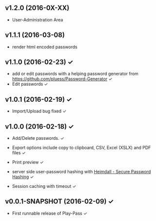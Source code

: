 v1.2.0 (2016-0X-XX)
-------------------
* User-Administration Area

v1.1.1 (2016-03-08)
-------------------
* render html encoded passwords 

v1.1.0 (2016-02-23) ✓
-------------------
* add or edit passwords with a helping password generator from https://github.com/pluess/Password-Generator ✓
* Edit passwords ✓

v1.0.1 (2016-02-19) ✓
-------------------
* Import/Upload bug fixed ✓

v1.0.0 (2016-02-18) ✓
-------------------
* Add/Delete passwords. ✓
 
* Export options include copy to clipboard, CSV, Excel (XSLX) and PDF files ✓

* Print preview ✓

* server side user-password hashing with [Heimdall - Secure Password Hashing](https://github.com/qaware/heimdall) ✓

* Session caching with timeout ✓

v0.0.1-SNAPSHOT (2016-02-09) ✓
------------------------
* First runnable release of Play-Pass ✓
